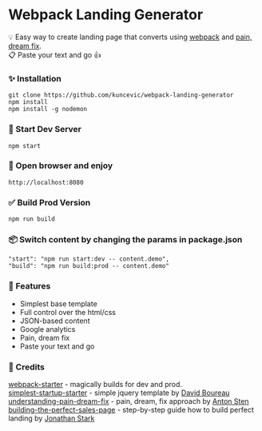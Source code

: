 # Webpack Landing Generator

💡 Easy way to create landing page that converts using [webpack](https://webpack.js.org/) and [pain, dream fix](https://www.google.com.au/search?q=pain+dream+fix).  
📋 Paste your text and go 👍

### ✨ Installation

```
git clone https://github.com/kuncevic/webpack-landing-generator
npm install
npm install -g nodemon

```

### 🚀 Start Dev Server

```
npm start
```

### 🎉 Open browser and enjoy

```
http://localhost:8080
```

### ✅ Build Prod Version

```
npm run build
```

### 📦 Switch content by changing the params in package.json

```
"start": "npm run start:dev -- content.demo",  
"build": "npm run build:prod -- content.demo" 
```

### 💊 Features

- Simplest base template
- Full control over the html/css
- JSON-based content
- Google analytics
- Pain, dream fix
- Paste your text and go

### 🤝 Credits

[webpack-starter](https://github.com/wbkd/webpack-starter) - magically builds for dev and prod.  
[simplest-startup-starter](https://github.com/bdavidxyz/simplest-startup-starter) - simple jquery template by [David Boureau](https://twitter.com/bdavidxyz)  
[understanding-pain-dream-fix](https://www.antonsten.com/understanding-pain-dream-fix) - pain, dream, fix approach by [Anton Sten](https://twitter.com/antonsten)  
[building-the-perfect-sales-page](https://jonathanstark.com/building-the-perfect-sales-page) - step-by-step guide how to build perfect landing by [Jonathan Stark](https://twitter.com/jonathanstark)  
